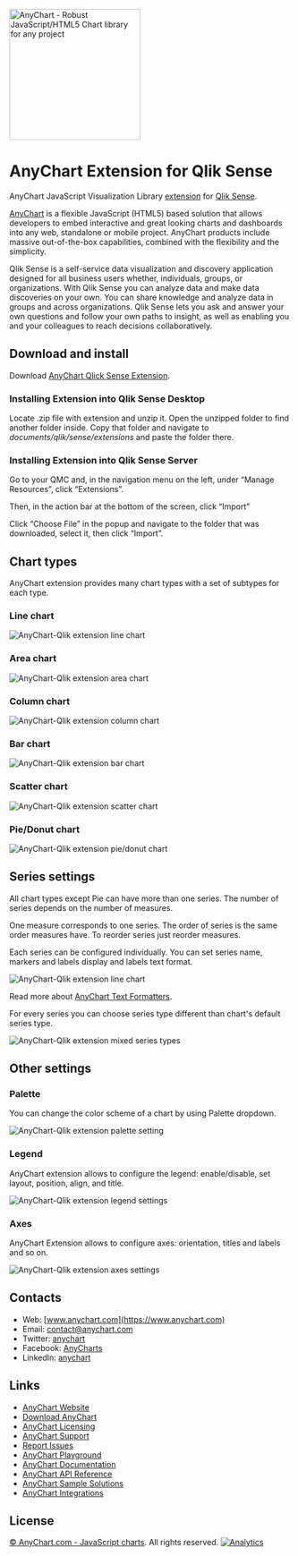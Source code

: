 [<img src="https://cdn.anychart.com/images/logo-transparent-segoe.png?2" width="234px" alt="AnyChart - Robust JavaScript/HTML5 Chart library for any project">](https://www.anychart.com)

# AnyChart Extension for Qlik Sense

AnyChart JavaScript Visualization Library [extension](https://help.qlik.com/en-US/sense-developer/3.2/Subsystems/Extensions/Content/custom-objects.htm) for [Qlik Sense](http://www.qlik.com/us/products/qlik-sense).

[AnyChart](https://www.anychart.com/) is a flexible JavaScript (HTML5) based solution that allows developers to embed interactive and great looking charts and dashboards into any web, standalone or mobile project. AnyChart products include massive out-of-the-box capabilities, combined with the flexibility and the simplicity.

Qlik Sense is a self-service data visualization and discovery application designed for all business users whether, individuals, groups, or organizations. With Qlik Sense you can analyze data and make data discoveries on your own. You can share knowledge and analyze data in groups and across organizations. Qlik Sense lets you ask and answer your own questions and follow your own paths to insight, as well as enabling you and your colleagues to reach decisions collaboratively.

## Download and install

Download [AnyChart Qlick Sense Extension](https://github.com/AnyChart/AnyChart-Qlik/archive/master.zip).

### Installing Extension into Qlik Sense Desktop

Locate .zip file with extension and unzip it. Open the unzipped folder to find another folder inside. Copy that folder and navigate to *documents/qlik/sense/extensions* and paste the folder there.

### Installing Extension into Qlik Sense Server

Go to your QMC and, in the navigation menu on the left, under “Manage Resources”, click “Extensions”.

Then, in the action bar at the bottom of the screen, click “Import”

Click “Choose File” in the popup and navigate to the folder that was downloaded, select it, then click “Import”.

## Chart types

AnyChart extension provides many chart types with a set of subtypes for each type.

### Line chart

![AnyChart-Qlik extension line chart](/img/t_line.jpg?raw=true)

### Area chart

![AnyChart-Qlik extension area chart](/img/t_area.jpg?raw=true)

### Column chart

![AnyChart-Qlik extension column chart](/img/t_column.jpg?raw=true)

### Bar chart

![AnyChart-Qlik extension bar chart](/img/t_bar.jpg?raw=true)

### Scatter chart

![AnyChart-Qlik extension scatter chart](/img/t_scatter.jpg?raw=true)

### Pie/Donut chart

![AnyChart-Qlik extension pie/donut chart](/img/t_pie.jpg?raw=true)

## Series settings

All chart types except Pie can have more than one series. The number of series depends on the number of measures.

One measure corresponds to one series. The order of series is the same order measures have. To reorder series just reorder measures.

Each series can be configured individually. You can set series name, markers and labels display and labels text format.

![AnyChart-Qlik extension line chart](/img/panel_01.jpg?raw=true)

Read more about [AnyChart Text Formatters](https://docs.anychart.com/latest/Common_Settings/Text_Formatters).

For every series you can choose series type different than chart's default series type.

![AnyChart-Qlik extension mixed series types](/img/_mixed.jpg?raw=true)

## Other settings

### Palette

You can change the color scheme of a chart by using Palette dropdown.

![AnyChart-Qlik extension palette setting](/img/_paletts.jpg?raw=true)

### Legend

AnyChart extension allows to configure the legend: enable/disable, set layout, position, align, and title.

![AnyChart-Qlik extension legend settings](/img/_legend.jpg?raw=true)

### Axes

AnyChart Extension allows to configure axes: orientation, titles and labels and so on.

![AnyChart-Qlik extension axes settings](/img/panel_02.jpg?raw=true)

## Contacts

* Web: [www.anychart.com](https://www.anychart.com)
* Email: [contact@anychart.com](mailto:contact@anychart.com)
* Twitter: [anychart](https://twitter.com/anychart)
* Facebook: [AnyCharts](https://www.facebook.com/AnyCharts)
* LinkedIn: [anychart](https://www.linkedin.com/company/anychart)

## Links

* [AnyChart Website](https://www.anychart.com)
* [Download AnyChart](https://www.anychart.com/download/)
* [AnyChart Licensing](https://www.anychart.com/buy/)
* [AnyChart Support](https://www.anychart.com/support/)
* [Report Issues](https://github.com/AnyChart/AnyChart-Qlik/issues)
* [AnyChart Playground](http://playground.anychart.com)
* [AnyChart Documentation](https://docs.anychart.com)
* [AnyChart API Reference](https://api.anychart.com)
* [AnyChart Sample Solutions](https://www.anychart.com/solutions/)
* [AnyChart Integrations](https://www.anychart.com/integrations/)

## License

[© AnyChart.com - JavaScript charts](https://www.anychart.com). All rights reserved.
[![Analytics](https://ga-beacon.appspot.com/UA-228820-4/Qlik?pixel&useReferer)](https://github.com/igrigorik/ga-beacon)

